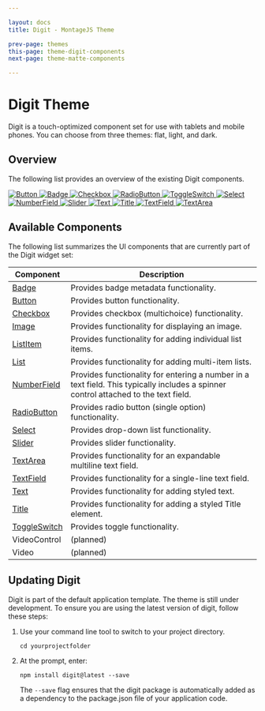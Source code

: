 ```yaml
---

layout: docs
title: Digit - MontageJS Theme

prev-page: themes
this-page: theme-digit-components
next-page: theme-matte-components

---
```



# Digit Theme

Digit is a touch-optimized component set for use with tablets and mobile phones. You can choose from three themes: flat, light, and dark.

## Overview
The following list provides an overview of the existing Digit components.

[ ![Button](https://raw.github.com/montagejs/digit/master/ui/button.reel/screenshot.png) ](https://github.com/montagejs/digit/tree/master/ui/button.reel)
[ ![Badge](https://raw.github.com/montagejs/digit/master/ui/badge.reel/screenshot.png) ](https://github.com/montagejs/digit/tree/master/ui/badge.reel)
[ ![Checkbox](https://raw.github.com/montagejs/digit/master/ui/checkbox.reel/screenshot.png) ](https://github.com/montagejs/digit/tree/master/ui/checkbox.reel)
[ ![RadioButton](https://raw.github.com/montagejs/digit/master/ui/radio-button.reel/screenshot.png) ](https://github.com/montagejs/digit/tree/master/ui/radio-button.reel)
[ ![ToggleSwitch](https://raw.github.com/montagejs/digit/master/ui/toggle-switch.reel/screenshot.png) ](https://github.com/montagejs/digit/tree/master/ui/toggle-switch.reel)
[ ![Select](https://raw.github.com/montagejs/digit/master/ui/select.reel/screenshot.png) ](https://github.com/montagejs/digit/tree/master/ui/select.reel)
[ ![NumberField](https://raw.github.com/montagejs/digit/master/ui/number-field.reel/screenshot.png) ](https://github.com/montagejs/digit/tree/master/ui/number-field.reel)
[ ![Slider](https://raw.github.com/montagejs/digit/master/ui/slider.reel/screenshot.png) ](https://github.com/montagejs/digit/tree/master/ui/slider.reel)
[ ![Text](https://raw.github.com/montagejs/digit/master/ui/text.reel/screenshot.png) ](https://github.com/montagejs/digit/tree/master/ui/text.reel)
[ ![Title](https://raw.github.com/montagejs/digit/master/ui/title.reel/screenshot.png) ](https://github.com/montagejs/digit/tree/master/ui/title.reel)
[ ![TextField](https://raw.github.com/montagejs/digit/master/ui/text-field.reel/screenshot.png) ](https://github.com/montagejs/digit/tree/master/ui/text-field.reel)
[ ![TextArea](https://raw.github.com/montagejs/digit/master/ui/text-area.reel/screenshot.png) ](https://github.com/montagejs/digit/tree/master/ui/text-area.reel)

## Available Components
The following list summarizes the UI components that are currently part of the Digit widget set:

Component | Description 
------------ | ------------- 
<a href="https://github.com/montagejs/digit/tree/master/ui/badge.reel" target="_blank">Badge</a> |  Provides badge metadata functionality.
<a href="https://github.com/montagejs/digit/tree/master/ui/button.reel" target="_blank">Button</a> | Provides button functionality.
<a href="https://github.com/montagejs/digit/tree/master/ui/checkbox.reel" target="_blank">Checkbox</a> | Provides checkbox (multichoice) functionality.
<a href="https://github.com/montagejs/digit/tree/master/ui/image.reel" target="_blank">Image</a> | Provides functionality for displaying an image.
<a href="https://github.com/montagejs/digit/tree/master/ui/list-item.reel" target="_blank">ListItem</a> | Provides functionality for adding individual list items.
<a href="https://github.com/montagejs/digit/tree/master/ui/list.reel" target="_blank">List</a> | Provides functionality for adding multi-item lists.
<a href="https://github.com/montagejs/digit/tree/master/ui/number-field.reel" target="_blank">NumberField</a> | Provides functionality for entering a number in a text field. This typically includes a spinner control attached to the text field.
<a href="https://github.com/montagejs/digit/tree/master/ui/radio-button.reel" target="_blank">RadioButton</a> | Provides radio button (single option) functionality.
<a href="https://github.com/montagejs/digit/tree/master/ui/select.reel" target="_blank">Select</a> | Provides drop-down list functionality.
<a href="https://github.com/montagejs/digit/tree/master/ui/slider.reel" target="_blank">Slider</a> | Provides slider functionality. 
<a href="https://github.com/montagejs/digit/tree/master/ui/text-area.reel" target="_blank">TextArea</a> | Provides functionality for an expandable multiline text field.
<a href="https://github.com/montagejs/digit/tree/master/ui/text-field.reel" target="_blank">TextField</a> | Provides functionality for a single-line text field.
<a href="https://github.com/montagejs/digit/tree/master/ui/text.reel" target="_blank">Text</a> | Provides functionality for adding styled text.
<a href="https://github.com/montagejs/digit/tree/master/ui/title.reel" target="_blank">Title</a> | Provides functionality for adding a styled Title element. 
<a href="https://github.com/montagejs/digit/tree/master/ui/toggle-switch.reel" target="_blank">ToggleSwitch</a> | Provides toggle functionality.
VideoControl | (planned)
Video | (planned)

## Updating Digit
Digit is part of the default application template. The theme is still under development. To ensure you are using the latest version of digit, follow these steps:

1. Use your command line tool to switch to your project directory.

    ```
    cd yourprojectfolder
    ```
    
2. At the prompt, enter:

    ```
    npm install digit@latest --save
    ```
    
    The `--save` flag ensures that the digit package is automatically added as a dependency to the package.json file of your application code.
